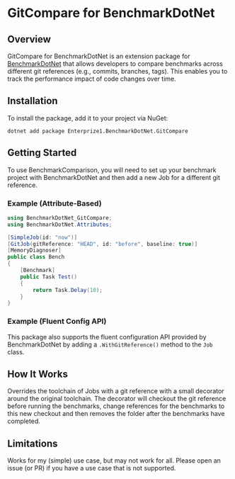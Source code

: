 # GitCompare for BenchmarkDotNet

## Overview

GitCompare for BenchmarkDotNet is an extension package for [BenchmarkDotNet](https://benchmarkdotnet.org/) that allows developers to compare benchmarks across different git references (e.g., commits, branches, tags). This enables you to track the performance impact of code changes over time.

## Installation

To install the package, add it to your project via NuGet:

```shell
dotnet add package Enterprize1.BenchmarkDotNet.GitCompare
```

## Getting Started

To use BenchmarkComparison, you will need to set up your benchmark project with BenchmarkDotNet and then add a new Job for a different git reference.

### Example (Attribute-Based)

```csharp
using BenchmarkDotNet_GitCompare;
using BenchmarkDotNet.Attributes;

[SimpleJob(id: "now")]
[GitJob(gitReference: "HEAD", id: "before", baseline: true)]
[MemoryDiagnoser]
public class Bench
{
    [Benchmark]
    public Task Test()
    {
        return Task.Delay(10);
    }
}
```

### Example (Fluent Config API)
This package also supports the fluent configuration API provided by BenchmarkDotNet by adding a `.WithGitReference()` method to the `Job` class.


## How It Works
Overrides the toolchain of Jobs with a git reference with a small decorator around the original toolchain. The decorator will checkout the git reference before running the benchmarks, change references for the benchmarks to this new checkout and then removes the folder after the benchmarks have completed.

## Limitations
Works for my (simple) use case, but may not work for all. Please open an issue (or PR) if you have a use case that is not supported.